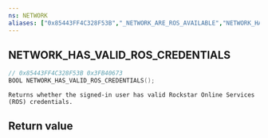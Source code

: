 ```yaml
---
ns: NETWORK
aliases: ["0x85443FF4C328F53B","_NETWORK_ARE_ROS_AVAILABLE","NETWORK_HAVE_JUST_UPLOAD_LATER"]
---
```

## NETWORK_HAS_VALID_ROS_CREDENTIALS

```c
// 0x85443FF4C328F53B 0x3FB40673
BOOL NETWORK_HAS_VALID_ROS_CREDENTIALS();
```

```
Returns whether the signed-in user has valid Rockstar Online Services (ROS) credentials.
```

## Return value
